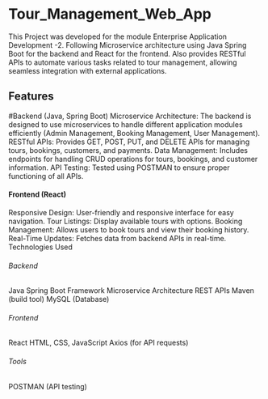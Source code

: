 # Tour_Management_Web_App
This Project was developed for the module Enterprise Application Development -2. Following Microservice architecture using Java Spring Boot for the backend and React for the frontend.
Also provides RESTful APIs to automate various tasks related to tour management, allowing seamless integration with external applications.

## Features
#Backend (Java, Spring Boot)
Microservice Architecture: The backend is designed to use microservices to handle different application modules efficiently (Admin Management, Booking Management, User Management).
RESTful APIs: Provides GET, POST, PUT, and DELETE APIs for managing tours, bookings, customers, and payments.
Data Management: Includes endpoints for handling CRUD operations for tours, bookings, and customer information.
API Testing: Tested using POSTMAN to ensure proper functioning of all APIs.

#### Frontend (React)
Responsive Design: User-friendly and responsive interface for easy navigation.
Tour Listings: Display available tours with options.
Booking Management: Allows users to book tours and view their booking history.
Real-Time Updates: Fetches data from backend APIs in real-time.
Technologies Used

###### Backend
Java
Spring Boot Framework
Microservice Architecture
REST APIs
Maven (build tool)
MySQL (Database)

###### Frontend
React
HTML, CSS, JavaScript
Axios (for API requests)

###### Tools
POSTMAN (API testing)
